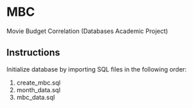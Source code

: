 # MBC
Movie Budget Correlation (Databases Academic Project)

## Instructions
Initialize database by importing SQL files in the following order:
1. create_mbc.sql
1. month_data.sql
1. mbc_data.sql
